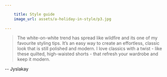 ```yaml
---

    title: Style guide
    image_url: assets/a-holiday-in-style/p3.jpg
    
---
```


> The white-on-white trend has spread like wildfire and its one of my favourite styling tips. It’s an easy way to create an effortless, classic look that is still polished and modern. I love classics with a twist - like these quilted, high-waisted shorts - that refresh your wardrobe and keep it modern.

--  Jyslakay